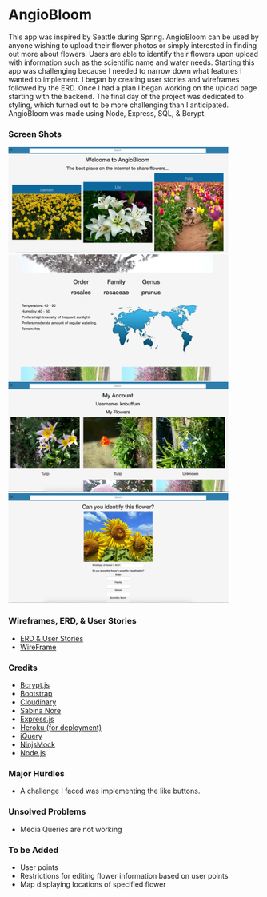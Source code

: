 # AngioBloom

This app was inspired by Seattle during Spring. AngioBloom can be used by anyone wishing to upload their flower photos or simply interested in finding out more about flowers.  Users are able to identify their flowers upon upload with information such as the scientific name and water needs.
Starting this app was challenging because I needed to narrow down what features I wanted to implement.  I began by creating user stories and wireframes followed by the ERD.  Once I had a plan I began working on the upload page starting with the backend.  The final day of the project was dedicated to styling, which turned out to be more challenging than I anticipated.  AngioBloom was made using Node, Express, SQL, & Bcrypt.

### Screen Shots
<img src="static/images/main.png" width="440">
<img src="static/images/taxonomy.png" width="440">
<img src="static/images/myAccount.png" width="440">
<img src="static/images/unknown.png" width="440">


### Wireframes, ERD, & User Stories
* [ERD & User Stories](https://drive.google.com/file/d/0Byyh80k7pOFNRGctSk5na1Rwb2M/view?usp=sharing)
* [WireFrame](https://ninjamock.com/Designer/Workplace)

### Credits
* [Bcrypt.js](https://www.npmjs.com/package/bcryptjs)
* [Bootstrap](getbootstrap.com)
* [Cloudinary](cloudinary.com)
* [Sabina Nore](http://www.sabinanore.com/design/html-special-symbols/)
* [Express.js](http://expressjs.com)
* [Heroku (for deployment)](http://heroku.com)
* [jQuery](jquery.com)
* [NinjsMock](https://ninjamock.com/)
* [Node.js](http://nodejs.org)

### Major Hurdles
* A challenge I faced was implementing the like buttons.

### Unsolved Problems
* Media Queries are not working

### To be Added
* User points
* Restrictions for editing flower information based on user points
* Map displaying locations of specified flower
